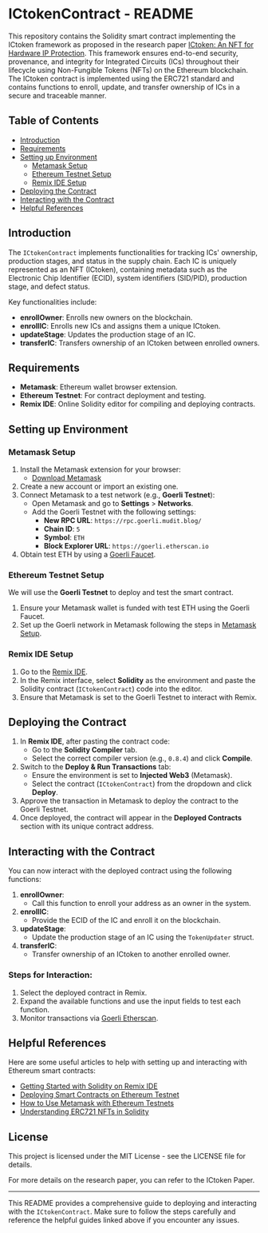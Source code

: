 
# ICtokenContract - README

This repository contains the Solidity smart contract implementing the ICtoken framework as proposed in the research paper [ICtoken: An NFT for Hardware IP Protection](#). This framework ensures end-to-end security, provenance, and integrity for Integrated Circuits (ICs) throughout their lifecycle using Non-Fungible Tokens (NFTs) on the Ethereum blockchain. The ICtoken contract is implemented using the ERC721 standard and contains functions to enroll, update, and transfer ownership of ICs in a secure and traceable manner.

## Table of Contents
- [Introduction](#introduction)
- [Requirements](#requirements)
- [Setting up Environment](#setting-up-environment)
  - [Metamask Setup](#metamask-setup)
  - [Ethereum Testnet Setup](#ethereum-testnet-setup)
  - [Remix IDE Setup](#remix-ide-setup)
- [Deploying the Contract](#deploying-the-contract)
- [Interacting with the Contract](#interacting-with-the-contract)
- [Helpful References](#helpful-references)

## Introduction

The `ICtokenContract` implements functionalities for tracking ICs' ownership, production stages, and status in the supply chain. Each IC is uniquely represented as an NFT (ICtoken), containing metadata such as the Electronic Chip Identifier (ECID), system identifiers (SID/PID), production stage, and defect status.

Key functionalities include:
- **enrollOwner**: Enrolls new owners on the blockchain.
- **enrollIC**: Enrolls new ICs and assigns them a unique ICtoken.
- **updateStage**: Updates the production stage of an IC.
- **transferIC**: Transfers ownership of an ICtoken between enrolled owners.

## Requirements

- **Metamask**: Ethereum wallet browser extension.
- **Ethereum Testnet**: For contract deployment and testing.
- **Remix IDE**: Online Solidity editor for compiling and deploying contracts.

## Setting up Environment

### Metamask Setup

1. Install the Metamask extension for your browser:
   - [Download Metamask](https://metamask.io/)
2. Create a new account or import an existing one.
3. Connect Metamask to a test network (e.g., **Goerli Testnet**):
   - Open Metamask and go to **Settings** > **Networks**.
   - Add the Goerli Testnet with the following settings:
     - **New RPC URL**: `https://rpc.goerli.mudit.blog/`
     - **Chain ID**: `5`
     - **Symbol**: `ETH`
     - **Block Explorer URL**: `https://goerli.etherscan.io`
4. Obtain test ETH by using a [Goerli Faucet](https://goerlifaucet.com/).

### Ethereum Testnet Setup

We will use the **Goerli Testnet** to deploy and test the smart contract.

1. Ensure your Metamask wallet is funded with test ETH using the Goerli Faucet.
2. Set up the Goerli network in Metamask following the steps in [Metamask Setup](#metamask-setup).

### Remix IDE Setup

1. Go to the [Remix IDE](https://remix.ethereum.org/).
2. In the Remix interface, select **Solidity** as the environment and paste the Solidity contract (`ICtokenContract`) code into the editor.
3. Ensure that Metamask is set to the Goerli Testnet to interact with Remix.

## Deploying the Contract

1. In **Remix IDE**, after pasting the contract code:
   - Go to the **Solidity Compiler** tab.
   - Select the correct compiler version (e.g., `0.8.4`) and click **Compile**.
2. Switch to the **Deploy & Run Transactions** tab:
   - Ensure the environment is set to **Injected Web3** (Metamask).
   - Select the contract (`ICtokenContract`) from the dropdown and click **Deploy**.
3. Approve the transaction in Metamask to deploy the contract to the Goerli Testnet.
4. Once deployed, the contract will appear in the **Deployed Contracts** section with its unique contract address.

## Interacting with the Contract

You can now interact with the deployed contract using the following functions:

1. **enrollOwner**:
   - Call this function to enroll your address as an owner in the system.
2. **enrollIC**:
   - Provide the ECID of the IC and enroll it on the blockchain.
3. **updateStage**:
   - Update the production stage of an IC using the `TokenUpdater` struct.
4. **transferIC**:
   - Transfer ownership of an ICtoken to another enrolled owner.

### Steps for Interaction:
1. Select the deployed contract in Remix.
2. Expand the available functions and use the input fields to test each function.
3. Monitor transactions via [Goerli Etherscan](https://goerli.etherscan.io/).

## Helpful References

Here are some useful articles to help with setting up and interacting with Ethereum smart contracts:

- [Getting Started with Solidity on Remix IDE](https://betterprogramming.pub/getting-started-with-solidity-remix-ide-858e7169d86d)
- [Deploying Smart Contracts on Ethereum Testnet](https://medium.com/coinmonks/deploying-smart-contracts-on-ethereum-testnet-e0d4a1953dfd)
- [How to Use Metamask with Ethereum Testnets](https://medium.com/metamask/how-to-use-metamask-with-testnets-2436ed3f496b)
- [Understanding ERC721 NFTs in Solidity](https://medium.com/ethereum-developers/understanding-erc721-nfts-6e9e4a6e85e4)

## License
This project is licensed under the MIT License - see the LICENSE file for details.

For more details on the research paper, you can refer to the ICtoken Paper.

---

This README provides a comprehensive guide to deploying and interacting with the `ICtokenContract`. Make sure to follow the steps carefully and reference the helpful guides linked above if you encounter any issues.